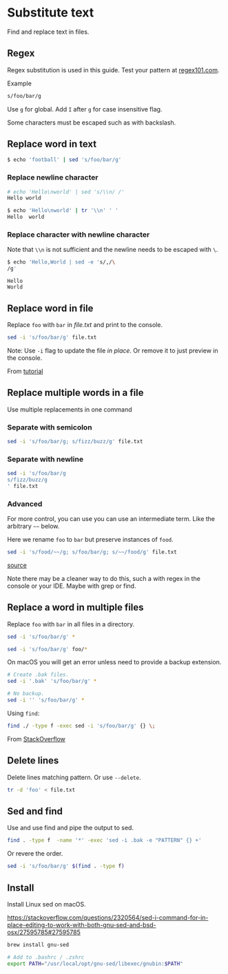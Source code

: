 # Substitute text

Find and replace text in files.


## Regex

Regex substitution is used in this guide. Test your pattern at [regex101.com](https://regex101.com/).

Example

```sh
s/foo/bar/g
```

Use `g` for global. Add `I` after `g` for case insensitive flag.

Some characters must be escaped such as with backslash.


## Replace word in text

```sh
$ echo 'football' | sed 's/foo/bar/g'
```

### Replace newline character

```sh
# echo 'Hello\nworld' | sed 's/\\n/ /' 
Hello world
```

```sh
$ echo 'Hello\nworld' | tr '\\n' ' '
Hello  world
```

### Replace character with newline character

Note that `\\n` is not sufficient and the newline needs to be escaped with `\`.

```sh
$ echo 'Hello,World | sed -e 's/,/\
/g'
```
```
Hello
World
```


## Replace word in file

Replace `foo` with `bar` in _file.txt_ and print to the console.

```sh
sed -i 's/foo/bar/g' file.txt
```

Note: Use `-i` flag to update the file _in place_. Or remove it to just preview in the console.

From [tutorial](https://www.cyberciti.biz/faq/how-to-use-sed-to-find-and-replace-text-in-files-in-linux-unix-shell/)


## Replace multiple words in a file

Use multiple replacements in one command

### Separate with semicolon

```sh
sed -i 's/foo/bar/g; s/fizz/buzz/g' file.txt
```

### Separate with newline

```sh
sed -i 's/foo/bar/g
s/fizz/buzz/g
' file.txt
```

### Advanced

For more control, you can use you can use an intermediate term. Like the arbitrary `~~` below.

Here we rename `foo` to `bar` but preserve instances of `food`.

```sh
sed -i 's/food/~~/g; s/foo/bar/g; s/~~/food/g' file.txt
```

[source](https://stackoverflow.com/questions/26568952/how-to-replace-multiple-patterns-at-once-with-sed)

Note there may be a cleaner way to do this, such a with regex in the console or your IDE. Maybe with grep or find.


## Replace a word in multiple files

Replace `foo` with `bar` in all files in a directory.

```sh
sed -i 's/foo/bar/g' *

sed -i 's/foo/bar/g' foo/*
```

On macOS you will get an error unless need to provide a backup extension.

```sh
# Create .bak files.
sed -i '.bak' 's/foo/bar/g' *

# No backup.
sed -i '' 's/foo/bar/g' *
```

Using `find`:

```sh
find ./ -type f -exec sed -i 's/foo/bar/g' {} \;
```


From [StackOverflow](https://stackoverflow.com/questions/11392478/how-to-replace-a-string-in-multiple-files-in-linux-command-line)


## Delete lines


Delete lines matching pattern. Or use `--delete`.

```sh
tr -d 'foo' < file.txt
```

## Sed and find

Use and use find and pipe the output to sed.

```sh
find . -type f  -name '*' -exec 'sed -i .bak -e "PATTERN" {} +'
```

Or revere the order.

```sh
sed -i 's/foo/bar/g' $(find . -type f)
```

## Install

Install Linux sed on macOS.

https://stackoverflow.com/questions/2320564/sed-i-command-for-in-place-editing-to-work-with-both-gnu-sed-and-bsd-osx/27595785#27595785

```sh
brew install gnu-sed

# Add to .bashrc / .zshrc
export PATH="/usr/local/opt/gnu-sed/libexec/gnubin:$PATH"
```
<!--stackedit_data:
eyJoaXN0b3J5IjpbNTA2NTE2OTEzLC0xOTMzNDQwMDI2XX0=
-->